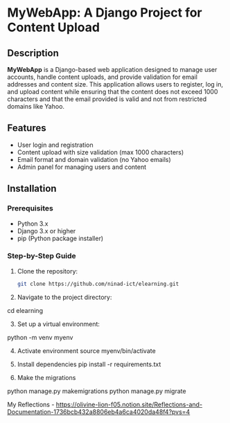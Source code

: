 # MyWebApp: A Django Project for Content Upload

## Description

**MyWebApp** is a Django-based web application designed to manage user accounts, handle content uploads, and provide validation for email addresses and content size. This application allows users to register, log in, and upload content while ensuring that the content does not exceed 1000 characters and that the email provided is valid and not from restricted domains like Yahoo.

## Features
- User login and registration
- Content upload with size validation (max 1000 characters)
- Email format and domain validation (no Yahoo emails)
- Admin panel for managing users and content

## Installation

### Prerequisites
- Python 3.x
- Django 3.x or higher
- pip (Python package installer)

### Step-by-Step Guide

1. Clone the repository:
   ```bash
   git clone https://github.com/ninad-ict/elearning.git
   

2. Navigate to the project directory:

cd elearning

3. Set up a virtual environment:

python -m venv myenv

4. Activate environment
source myenv/bin/activate

5. Install dependencies
pip install -r requirements.txt


6. Make the migrations

python manage.py makemigrations
python manage.py migrate





My Reflections - https://olivine-lion-f05.notion.site/Reflections-and-Documentation-1736bcb432a8806eb4a6ca4020da48f4?pvs=4